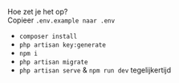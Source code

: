 Hoe zet je het op?<br>
Copieer ``.env.example naar .env``
- ``composer install``
- ``php artisan key:generate``
- ``npm i``
- ``php artisan migrate``
- ``php artisan serve`` & ``npm run dev`` tegelijkertijd


